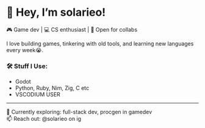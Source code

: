 # 👋 Hey, I’m solarieo!

🎮 Game dev | 💻 CS enthusiast | 🤝 Open for collabs

I love building games, tinkering with old tools, and learning new languages every week😭.

### 🛠️ Stuff I Use:
- Godot
- Python, Ruby, Nim, Zig, C etc
- VSCODIUM USER
---

🌱 Currently exploring: full-stack dev, procgen in gamedev  
📫 Reach out: @solarieo on ig
